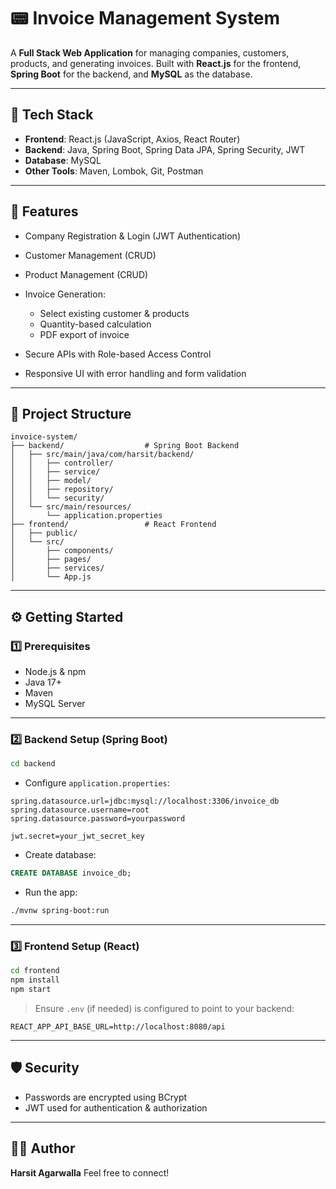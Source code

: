 # 📟 Invoice Management System

A **Full Stack Web Application** for managing companies, customers, products, and generating invoices. Built with **React.js** for the frontend, **Spring Boot** for the backend, and **MySQL** as the database.

---

## 🔧 Tech Stack

* **Frontend**: React.js (JavaScript, Axios, React Router)
* **Backend**: Java, Spring Boot, Spring Data JPA, Spring Security, JWT
* **Database**: MySQL
* **Other Tools**: Maven, Lombok, Git, Postman

---

## 🚀 Features

* Company Registration & Login (JWT Authentication)
* Customer Management (CRUD)
* Product Management (CRUD)
* Invoice Generation:

  * Select existing customer & products
  * Quantity-based calculation
  * PDF export of invoice
* Secure APIs with Role-based Access Control
* Responsive UI with error handling and form validation

---

## 📁 Project Structure

```
invoice-system/
├── backend/                  # Spring Boot Backend
│   ├── src/main/java/com/harsit/backend/
│   │   ├── controller/
│   │   ├── service/
│   │   ├── model/
│   │   ├── repository/
│   │   └── security/
│   └── src/main/resources/
│       └── application.properties
├── frontend/                 # React Frontend
│   ├── public/
│   └── src/
│       ├── components/
│       ├── pages/
│       ├── services/
│       └── App.js
```

---

## ⚙️ Getting Started

### 1️⃣ Prerequisites

* Node.js & npm
* Java 17+
* Maven
* MySQL Server

---

### 2️⃣ Backend Setup (Spring Boot)

```bash
cd backend
```

* Configure `application.properties`:

```properties
spring.datasource.url=jdbc:mysql://localhost:3306/invoice_db
spring.datasource.username=root
spring.datasource.password=yourpassword

jwt.secret=your_jwt_secret_key
```

* Create database:

```sql
CREATE DATABASE invoice_db;
```

* Run the app:

```bash
./mvnw spring-boot:run
```

---

### 3️⃣ Frontend Setup (React)

```bash
cd frontend
npm install
npm start
```

> Ensure `.env` (if needed) is configured to point to your backend:

```env
REACT_APP_API_BASE_URL=http://localhost:8080/api
```

---

## 🛡️ Security

* Passwords are encrypted using BCrypt
* JWT used for authentication & authorization

---

## 👨‍💼 Author

**Harsit Agarwalla**
Feel free to connect!